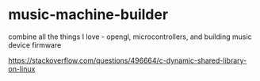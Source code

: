 # music-machine-builder
combine all the things I love - opengl, microcontrollers, and building music device firmware

https://stackoverflow.com/questions/496664/c-dynamic-shared-library-on-linux